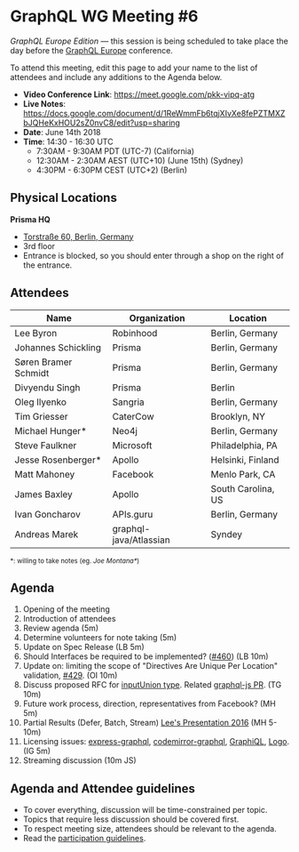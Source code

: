 # GraphQL WG Meeting #6

*GraphQL Europe Edition* — this session is being scheduled to take place the day before the [GraphQL Europe](https://www.graphql-europe.org/) conference.

To attend this meeting, edit this page to add your name to the list of attendees
and include any additions to the Agenda below.

- **Video Conference Link**: https://meet.google.com/pkk-vipq-atg
- **Live Notes**: https://docs.google.com/document/d/1ReWmmFb6tqjXIvXe8fePZTMXZbJQHeKxHOU2sZ0nvC8/edit?usp=sharing
- **Date**: June 14th 2018
- **Time**: 14:30 - 16:30 UTC
  - 7:30AM - 9:30AM PDT (UTC-7) (California)
  - 12:30AM - 2:30AM AEST (UTC+10) (June 15th) (Sydney)
  - 4:30PM - 6:30PM CEST (UTC+2) (Berlin)

## Physical Locations

**Prisma HQ**
  * [Torstraße 60, Berlin, Germany](https://goo.gl/maps/J8n3j7FG1Mz)
  * 3rd floor
  * Entrance is blocked, so you should enter through a shop on the right of the entrance.

## Attendees

Name                 | Organization  | Location
-------------------- | ------------- | ----------------------
Lee Byron            | Robinhood     | Berlin, Germany
Johannes Schickling  | Prisma        | Berlin, Germany
Søren Bramer Schmidt | Prisma        | Berlin, Germany
Divyendu Singh       | Prisma        | Berlin
Oleg Ilyenko         | Sangria       | Berlin, Germany
Tim Griesser         | CaterCow      | Brooklyn, NY
Michael Hunger*      | Neo4j         | Berlin, Germany
Steve Faulkner       | Microsoft     | Philadelphia, PA
Jesse Rosenberger*   | Apollo        | Helsinki, Finland
Matt Mahoney         | Facebook      | Menlo Park, CA
James Baxley         | Apollo        | South Carolina, US
Ivan Goncharov       | APIs.guru     | Berlin, Germany
Andreas Marek        | graphql-java/Atlassian | Syndey

<small>\*: willing to take notes (eg. <em>Joe Montana*</em>)</small>

## Agenda

1. Opening of the meeting
1. Introduction of attendees
1. Review agenda (5m)
1. Determine volunteers for note taking (5m)
1. Update on Spec Release (LB 5m)
1. Should Interfaces be required to be implemented? ([#460](https://github.com/facebook/graphql/pull/460)) (LB 10m)
1. Update on: limiting the scope of "Directives Are Unique Per Location" validation, [#429](https://github.com/facebook/graphql/issues/429). (OI 10m)
1. Discuss proposed RFC for [inputUnion type](https://github.com/facebook/graphql/pull/395). Related [graphql-js PR](https://github.com/graphql/graphql-js/pull/1196). (TG 10m)
1. Future work process, direction, representatives from Facebook? (MH 5m)
1. Partial Results (Defer, Batch, Stream) [Lee's Presentation 2016](https://dev-blog.apollodata.com/new-features-in-graphql-batch-defer-stream-live-and-subscribe-7585d0c28b07) (MH 5-10m)
1. Licensing issues: [express-graphql](https://github.com/graphql/express-graphql/issues/434), [codemirror-graphql](https://github.com/graphql/codemirror-graphql/blob/master/PATENTS), [GraphiQL](https://github.com/graphql/graphiql/issues/10), [Logo](https://github.com/facebook/graphql/issues/398). (IG 5m)
1. Streaming discussion (10m JS)

## Agenda and Attendee guidelines

- To cover everything, discussion will be time-constrained per topic.
- Topics that require less discussion should be covered first.
- To respect meeting size, attendees should be relevant to the agenda.
- Read the [participation guidelines](../README.md#participation-guidelines).
